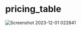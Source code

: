 # pricing_table
![Screenshot 2023-12-01 022841](https://github.com/abitha0020/pricing_table/assets/132005925/1ea2cd0d-1567-443a-9523-8351cecf9b49)

